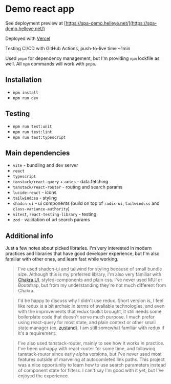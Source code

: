 # Demo react app

See deployment preview at [https://spa-demo.helleye.net/](https://spa-demo.helleye.net/)

Deployed with [Vercel](https://vercel.com/)

Testing CI/CD with GitHub Actions, push-to-live time ~1min

Used `pnpm` for dependency management, but I'm providing `npm` lockfile as well. All `npm` commands will work with `pnpm`.

## Installation

- `npm install`
- `npm run dev`

## Testing

- `npm run test:unit`
- `npm run test:lint`
- `npm run test:typescript`

## Main dependencies

- `vite` - bundling and dev server
- `react`
- `typescript`
- `tanstack/react-query` + `axios` - data fetching
- `tanstack/react-router` - routing and search params
- `lucide-react` - icons
- `tailwindcss` - styling
- `shadcn-ui` - ui components (build on top of `radix-ui`, `tailwindcss` and `class-variance-authority`)
- `vitest`, `react-testing-library` - testing
- `zod` - validation of url search params

## Additional info

Just a few notes about picked libraries. I'm very interested in modern practices and libraries that have good developer experience, but I'm also familiar with other ones, and learn fast while working.

> I've used shadcn-ui and tailwind for styling because of small bundle size. Although this is my preferred library, I'm also very familiar with [Chakra UI](https://chakra-ui.com/), styled-components and plain css. I've never used MUI or Bootstrap, but from my understanding they're not much different from Chakra.

> I'd be happy to discuss why I didn't use redux. Short version is, I feel like redux is a bit archaic in terms of avaliable technologies, and even with the improvements that redux toolkit brought, it still needs some boilerplate code that doesn't serve much purpose. I much prefer using react-query for most state, and plain context or other small state manager (ex. [zustand](https://github.com/pmndrs/zustand])). I am still somewhat familiar with redux if it's a requirement.

> I've also used tanstack-router, mainly to see how it works in practice. I've been unhappy with react-router for some time, and following tanstack-router since early alpha versions, but I've never used most features outside of marveling at autocomleted link paths. This project was a nice opportunity to learn how to use search parameters instead of component state for filters. I can't say I'm good with it yet, but I've enjoyed the experience.
